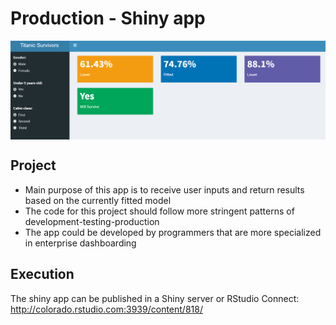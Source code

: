 Production - Shiny app
===============================

<img src="/zzz-images/shiny-app.PNG" style="display: block; margin: auto;" />

## Project

- Main purpose of this app is to receive user inputs and return results based on the currently fitted model
- The code for this project should follow more stringent patterns of development-testing-production 
- The app could be developed by programmers that are more specialized in enterprise dashboarding


## Execution

The shiny app can be published in a Shiny server or RStudio Connect: http://colorado.rstudio.com:3939/content/818/